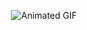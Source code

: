 
<p align="center">
  <img src="https://github.com/shannale/Shaphora/blob/main/makeup.gif" alt="Animated GIF">
</p>
<p align="center> SHAPHORA </p>
  
<br/> 

This README would normally document whatever steps are necessary to get the
application up and running.

Things you may want to cover:

* Ruby version

* System dependencies

* Configuration

* Database creation

* Database initialization

* How to run the test suite

* Services (job queues, cache servers, search engines, etc.)

* Deployment instructions

* ...
